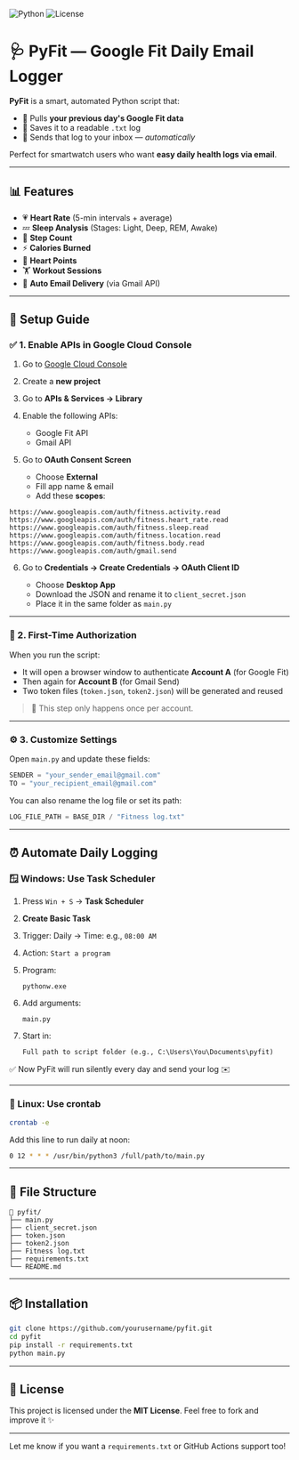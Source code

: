 ![Python](https://img.shields.io/badge/python-3.7+-blue)
![License](https://img.shields.io/badge/license-MIT-green)

# 🩺 PyFit — Google Fit Daily Email Logger

**PyFit** is a smart, automated Python script that:

* 🧠 Pulls **your previous day's Google Fit data**
* 📂 Saves it to a readable `.txt` log
* 📧 Sends that log to your inbox — *automatically*

Perfect for smartwatch users who want **easy daily health logs via email**.

---

## 📊 Features

* 💗 **Heart Rate** (5-min intervals + average)
* 💤 **Sleep Analysis** (Stages: Light, Deep, REM, Awake)
* 🚶 **Step Count**
* ⚡ **Calories Burned**
* 💓 **Heart Points**
* 🏋️ **Workout Sessions**
* 📎 **Auto Email Delivery** (via Gmail API)

---

## 🚀 Setup Guide

### ✅ 1. Enable APIs in Google Cloud Console

1. Go to [Google Cloud Console](https://console.cloud.google.com/)
2. Create a **new project**
3. Go to **APIs & Services → Library**
4. Enable the following APIs:

   * Google Fit API
   * Gmail API
5. Go to **OAuth Consent Screen**

   * Choose **External**
   * Fill app name & email
   * Add these **scopes**:

```
https://www.googleapis.com/auth/fitness.activity.read  
https://www.googleapis.com/auth/fitness.heart_rate.read  
https://www.googleapis.com/auth/fitness.sleep.read  
https://www.googleapis.com/auth/fitness.location.read  
https://www.googleapis.com/auth/fitness.body.read  
https://www.googleapis.com/auth/gmail.send  
```

6. Go to **Credentials → Create Credentials → OAuth Client ID**

   * Choose **Desktop App**
   * Download the JSON and rename it to `client_secret.json`
   * Place it in the same folder as `main.py`

---

### 🔐 2. First-Time Authorization

When you run the script:

* It will open a browser window to authenticate **Account A** (for Google Fit)
* Then again for **Account B** (for Gmail Send)
* Two token files (`token.json`, `token2.json`) will be generated and reused

> 🔁 This step only happens once per account.

---

### ⚙️ 3. Customize Settings

Open `main.py` and update these fields:

```python
SENDER = "your_sender_email@gmail.com"
TO = "your_recipient_email@gmail.com"
```

You can also rename the log file or set its path:

```python
LOG_FILE_PATH = BASE_DIR / "Fitness log.txt"
```

---

## ⏰ Automate Daily Logging

### 🪟 Windows: Use Task Scheduler

1. Press `Win + S` → **Task Scheduler**
2. **Create Basic Task**
3. Trigger: Daily → Time: e.g., `08:00 AM`
4. Action: `Start a program`
5. Program:

   ```
   pythonw.exe
   ```
6. Add arguments:

   ```
   main.py
   ```
7. Start in:

   ```
   Full path to script folder (e.g., C:\Users\You\Documents\pyfit)
   ```

✅ Now PyFit will run silently every day and send your log ✉️

---

### 🐧 Linux: Use crontab

```bash
crontab -e
```

Add this line to run daily at noon:

```bash
0 12 * * * /usr/bin/python3 /full/path/to/main.py
```

---

## 💾 File Structure

```
📁 pyfit/
├── main.py
├── client_secret.json
├── token.json
├── token2.json
├── Fitness log.txt
├── requirements.txt
└── README.md
```

---

## 📦 Installation

```bash
git clone https://github.com/yourusername/pyfit.git
cd pyfit
pip install -r requirements.txt
python main.py
```

---

## 📜 License

This project is licensed under the **MIT License**.
Feel free to fork and improve it ✨

---

Let me know if you want a `requirements.txt` or GitHub Actions support too!
